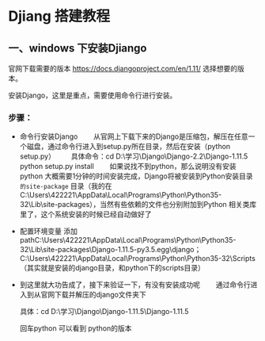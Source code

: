# Djiang 搭建教程
## 一、windows 下安装Djiango
官网下载需要的版本 https://docs.djangoproject.com/en/1.11/
选择想要的版本。



安装Django，这里是重点，需要使用命令行进行安装。
### 步骤：
- 命令行安装Django 
　　从官网上下载下来的Django是压缩包，解压在任意一个磁盘，通过命令行进入到setup.py所在目录，然后在安装（python setup.py）
　　具体命令：cd D:\学习\Django\Django-2.2\Django-1.11.5  python setup.py install
　　如果说找不到python，那么说明没有安装python
   大概需要1分钟的时间安装完成，Django将被安装到Python安装目录`` 的site-package`` 目录（我的在C:\Users\422221\AppData\Local\Programs\Python\Python35-32\Lib\site-packages），当然有些依赖的文件也分别附加到Python 相关类库里了，这个系统安装的时候已经自动做好了
- 配置环境变量
添加pathC:\Users\422221\AppData\Local\Programs\Python\Python35-32\Lib\site-packages\Django-1.11.5-py3.5.egg\django；C:\Users\422221\AppData\Local\Programs\Python\Python35-32\Scripts（其实就是安装的django目录，和python下的scripts目录）
- 到这里就大功告成了，接下来验证一下，有没有安装成功呢
　　通过命令行进入到从官网下载并解压的django文件夹下

   具体：cd D:\学习\Django\Django-1.11.5\Django-1.11.5 

   回车python 可以看到 python的版本
